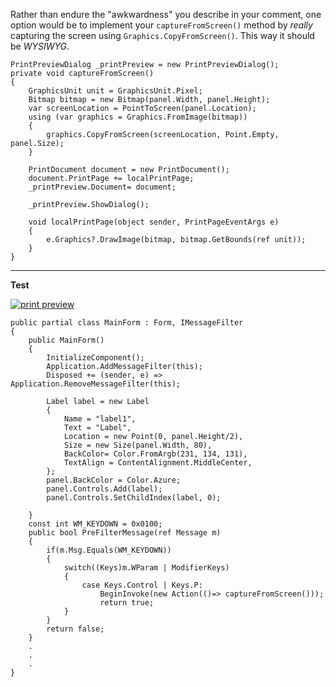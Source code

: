 Rather than endure the "awkwardness" you describe in your comment, one option would be to implement your `captureFromScreen()` method by _really_ capturing the screen using `Graphics.CopyFromScreen()`. This way it should be *WYSIWYG*.

    PrintPreviewDialog _printPreview = new PrintPreviewDialog();
    private void captureFromScreen()
    {
        GraphicsUnit unit = GraphicsUnit.Pixel;
        Bitmap bitmap = new Bitmap(panel.Width, panel.Height);
        var screenLocation = PointToScreen(panel.Location);
        using (var graphics = Graphics.FromImage(bitmap))
        {
            graphics.CopyFromScreen(screenLocation, Point.Empty, panel.Size);
        }

        PrintDocument document = new PrintDocument();
        document.PrintPage += localPrintPage;
        _printPreview.Document= document;

        _printPreview.ShowDialog();

        void localPrintPage(object sender, PrintPageEventArgs e)
        {
            e.Graphics?.DrawImage(bitmap, bitmap.GetBounds(ref unit));
        }
    }

***
**Test**

[![print preview][1]][1]

    public partial class MainForm : Form, IMessageFilter
    {
        public MainForm()
        {
            InitializeComponent();
            Application.AddMessageFilter(this);
            Disposed += (sender, e) => Application.RemoveMessageFilter(this);

            Label label = new Label
            {
                Name = "label1",
                Text = "Label",
                Location = new Point(0, panel.Height/2),
                Size = new Size(panel.Width, 80),
                BackColor= Color.FromArgb(231, 134, 131),
                TextAlign = ContentAlignment.MiddleCenter,
            };
            panel.BackColor = Color.Azure;
            panel.Controls.Add(label);
            panel.Controls.SetChildIndex(label, 0);

        }
        const int WM_KEYDOWN = 0x0100;
        public bool PreFilterMessage(ref Message m)
        {
            if(m.Msg.Equals(WM_KEYDOWN))
            {
                switch((Keys)m.WParam | ModifierKeys) 
                {
                    case Keys.Control | Keys.P:
                        BeginInvoke(new Action(()=> captureFromScreen()));
                        return true;
                }
            }
            return false;
        }
        .
        .
        .
    }


  [1]: https://i.stack.imgur.com/5ST5n.png